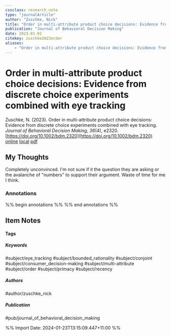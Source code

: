 ```yaml
---
cssclass: research_note
type: "journalArticle"
author: "Zuschke, Nick"
title: "Order in multi-attribute product choice decisions: Evidence from discrete choice experiments combined with eye tracking"
publication: "Journal of Behavioral Decision Making"
date: 2023-01-01
citekey: zuschke2023order
aliases: 
    - "Order in multi-attribute product choice decisions: Evidence from discrete choice experiments combined with eye tracking"
---
```


# Order in multi-attribute product choice decisions: Evidence from discrete choice experiments combined with eye tracking

Zuschke, N. (2023). Order in multi-attribute product choice decisions: Evidence from discrete choice experiments combined with eye tracking. _Journal of Behavioral Decision Making_, _36_(4), e2320. [https://doi.org/10.1002/bdm.2320](https://doi.org/10.1002/bdm.2320)
[online](http://zotero.org/users/local/kZl3QdXV/items/MHF4IXUN) [local](zotero://select/library/items/MHF4IXUN) [pdf](file:///home/gjc216/Zotero/storage/QRYW33V5/Zuschke%20-%202023%20-%20Order%20in%20multi-attribute%20product%20choice%20decisions.pdf)
 


## My Thoughts

Completely unconvinced. I'm not sure if it the question they are asking or the avalanche of "numbers" to support their argument. Waste of time for me I think.
 
### Annotations

%% begin annotations %%
%% end annotations %%

## Item Notes

#### Tags

##### Keywords

#subject/eye_tracking #subject/bounded_rationality #subject/conjoint #subject/consumer_decision-making #subject/multi-attribute #subject/order #subject/primacy #subject/recency

##### Authors

#author/zuschke_nick

##### Publication

#pub/journal_of_behavioral_decision_making


%% Import Date: 2024-01-23T13:15:09.447+11:00 %%
